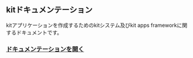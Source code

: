 ## kitドキュメンテーション

kitアプリケーションを作成するためのkitシステム及びkit apps frameworkに関するドキュメントです。

### [ドキュメンテーションを開く](https://mtsgi.github.io/kitdocs)